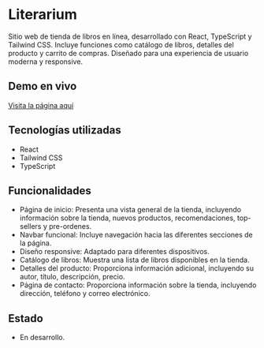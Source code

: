 # Literarium

Sitio web de tienda de libros en línea, desarrollado con React, TypeScript y Tailwind CSS. Incluye funciones como catálogo de libros, detalles del producto y carrito de compras. Diseñado para una experiencia de usuario moderna y responsive.

## Demo en vivo

[Visita la página aquí](https://literarium.netlify.app/)

## Tecnologías utilizadas

- React
- Tailwind CSS
- TypeScript

## Funcionalidades

- Página de inicio: Presenta una vista general de la tienda, incluyendo información sobre la tienda, nuevos productos, recomendaciones, top-sellers y pre-ordenes.
- Navbar funcional: Incluye navegación hacia las diferentes secciones de la página.
- Diseño responsive: Adaptado para diferentes dispositivos.
- Catálogo de libros: Muestra una lista de libros disponibles en la tienda.
- Detalles del producto: Proporciona información adicional, incluyendo su autor, título, descripción, precio.
- Página de contacto: Proporciona información sobre la tienda, incluyendo dirección, teléfono y correo electrónico.

## Estado

- En desarrollo.
